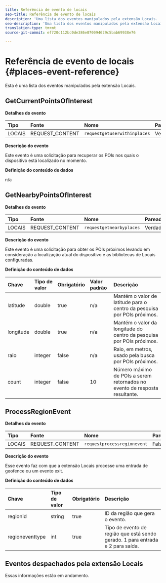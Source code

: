 ```yaml
---
title: Referência de evento de locais
seo-title: Referência de evento de locais
description: 'Uma lista dos eventos manipulados pela extensão Locais. '
seo-description: 'Uma lista dos eventos manipulados pela extensão Locais.  '
translation-type: tm+mt
source-git-commit: ef720c112bc0de386e070094629c5bab69938e76

---
```



# Referência de evento de locais {#places-event-reference}

Esta é uma lista dos eventos manipulados pela extensão Locais.

## GetCurrentPointsOfInterest

**Detalhes do evento**

| Tipo | Fonte | Nome | Pareado |
| :--- | :--- | :--- | :--- |
| LOCAIS | REQUEST_CONTENT | `requestgetuserwithinplaces` | Verdadeiro |

**Descrição do evento**

Este evento é uma solicitação para recuperar os POIs nos quais o dispositivo está localizado no momento.

**Definição do conteúdo de dados**

n/a

## GetNearbyPointsOfInterest

**Detalhes do evento**

| Tipo | Fonte | Nome | Pareado |
| :--- | :--- | :--- | :--- |
| LOCAIS | REQUEST_CONTENT | `requestgetnearbyplaces` | Verdadeiro |

**Descrição do evento**

Este evento é uma solicitação para obter os POIs próximos levando em consideração a localização atual do dispositivo e as bibliotecas de Locais configuradas.

**Definição do conteúdo de dados**

| Chave | Tipo de valor | Obrigatório | Valor padrão | Descrição |
| :--- | :--- | :--- | :--- | :--- |
| latitude | double | true | n/a | Mantém o valor de latitude para o centro da pesquisa por POIs próximos. |
| longitude | double | true | n/a | Mantém o valor da longitude do centro da pesquisa por POIs próximos. |
| raio | integer | false | n/a | Raio, em metros, usado pela busca por POIs próximos. |
| count | integer | false | 10 | Número máximo de POIs a serem retornados no evento de resposta resultante. |

## ProcessRegionEvent

**Detalhes do evento**

| Tipo | Fonte | Nome | Pareado |
| :--- | :--- | :--- | :--- |
| LOCAIS | REQUEST_CONTENT | `requestprocessregionevent` | Falso |

**Descrição do evento**

Esse evento faz com que a extensão Locais processe uma entrada de geofence ou um evento exit.

**Definição do conteúdo de dados**

| Chave | Tipo de valor | Obrigatório | Descrição |
| :--- | :--- | :--- | :--- |
| regionid | string | true | ID da região que gera o evento. |
| regioneventtype | int | true | Tipo de evento de região que está sendo gerado. 1 para entrada e 2 para saída. |

## Eventos despachados pela extensão Locais

Essas informações estão em andamento.

